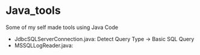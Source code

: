 # Java_tools
Some of my self made tools using Java Code

- JdbcSQLServerConnection.java: 
    Detect Query Type ->  Basic SQL Query
- MSSQLLogReader.java:
    
